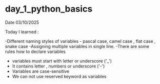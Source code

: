# day_1_python_basics
Date 03/10/2025

Today I learned :

-Different naming styles of variables - pascal case, camel case , flat case , snake case
-Assigning multiple variables in single line.
-There are some rules how to declare variables
  - variables must start with letter or underscore ('_')
  - It contains letter , numbers or underscore ('-')
  - Variables are case-sensitive
  - We can not use reserved  keyword  as variables
  
